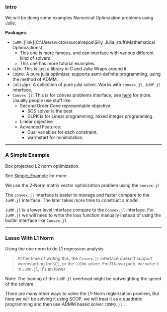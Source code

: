 ### **Intro**

We will be doing some examples Numerical Optimzation problems using Julia. 

**Packages**: 
* `JuMP`: [link](C:\Users\victo\source\repos\Silly_Julia_stuff\Mathematical Optimizations)
  * This one is more famous, and can interface with various different kind of solvers
  * This one has more tutorial examples. 
* `GLPK`: This is just a library in C and Julia Wraps around it. 
* `COSMO`: A pure julia optimizer, supports semi-definite programming, using the method of ADMM. 
* `JuliaOpt`: A collection of pure julia solver. Works with `convex.jl`, `JuMP.jl` interface. 
* `Convex.jl`: This is for convex problems interface, see [here](https://jump.dev/Convex.jl/stable/) for more. Usually people use stuff like: 
  * Second Order Cone representable objective 
    * SCS solver is the best
    * GLPK is for Linear programming, mixed integer programming. 
  * Linear objective
  * Advanced Features: 
    * Dual variables for each constraint. 
    * warmstart for minimization. 

---
### **A Simple Example**

Box projected L2 norm optimization. 

See [Simple_Example](./A%20Simple%20Example/Simple_Example.jl) for more. 

We use the 2-Norm matrix vector optimization problem using the `convex.jl`

The `convex.jl` interface is easier to manage and faster compare to the `JuMP.jl` interface. The later takes more time to construct a model. 

`JuMP.jl` is a lower level interface compare to the `Convex.jl` interface. For `JuMP.jl` we will need to write the loss function manually instead of using the builtin interface like `Convex.jl`

---
### **Lasso With L1 Norm**

Using the obe norm to do L1 regression analysis. 

> At the time of writing this, the `Convex.jl` interface doesn't support warmstarting for `SCS`, or the `COSMO` solver. For l1 lasso path, we write it in `JuMP.jl`, it's an lower 

Note: The loading of the `JuMP.jl` overhead might be outweighting the speed of the solvere. 


There are many other ways to solve the L1-Norm reglarization pronlem, But here we will be solving it using SCOP, we will treat it as a quadratic programming and then use ADMM based solver `COSMO.jl` .